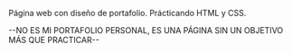 Página web con diseño de portafolio.
Prácticando HTML y CSS.

--NO ES MI PORTAFOLIO PERSONAL, ES UNA PÁGINA SIN UN OBJETIVO MÁS QUE PRACTICAR--

